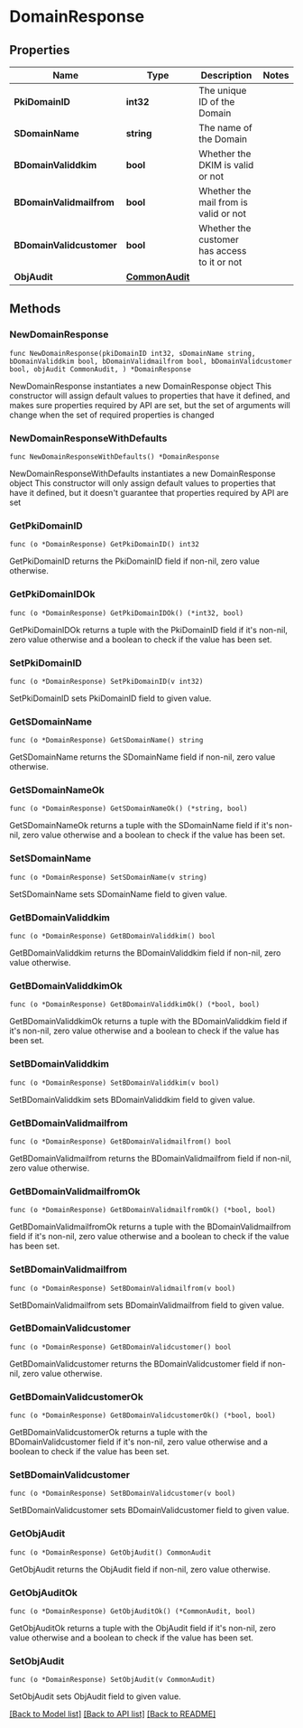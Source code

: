 # DomainResponse

## Properties

Name | Type | Description | Notes
------------ | ------------- | ------------- | -------------
**PkiDomainID** | **int32** | The unique ID of the Domain | 
**SDomainName** | **string** | The name of the Domain | 
**BDomainValiddkim** | **bool** | Whether the DKIM is valid or not | 
**BDomainValidmailfrom** | **bool** | Whether the mail from is valid or not | 
**BDomainValidcustomer** | **bool** | Whether the customer has access to it or not | 
**ObjAudit** | [**CommonAudit**](CommonAudit.md) |  | 

## Methods

### NewDomainResponse

`func NewDomainResponse(pkiDomainID int32, sDomainName string, bDomainValiddkim bool, bDomainValidmailfrom bool, bDomainValidcustomer bool, objAudit CommonAudit, ) *DomainResponse`

NewDomainResponse instantiates a new DomainResponse object
This constructor will assign default values to properties that have it defined,
and makes sure properties required by API are set, but the set of arguments
will change when the set of required properties is changed

### NewDomainResponseWithDefaults

`func NewDomainResponseWithDefaults() *DomainResponse`

NewDomainResponseWithDefaults instantiates a new DomainResponse object
This constructor will only assign default values to properties that have it defined,
but it doesn't guarantee that properties required by API are set

### GetPkiDomainID

`func (o *DomainResponse) GetPkiDomainID() int32`

GetPkiDomainID returns the PkiDomainID field if non-nil, zero value otherwise.

### GetPkiDomainIDOk

`func (o *DomainResponse) GetPkiDomainIDOk() (*int32, bool)`

GetPkiDomainIDOk returns a tuple with the PkiDomainID field if it's non-nil, zero value otherwise
and a boolean to check if the value has been set.

### SetPkiDomainID

`func (o *DomainResponse) SetPkiDomainID(v int32)`

SetPkiDomainID sets PkiDomainID field to given value.


### GetSDomainName

`func (o *DomainResponse) GetSDomainName() string`

GetSDomainName returns the SDomainName field if non-nil, zero value otherwise.

### GetSDomainNameOk

`func (o *DomainResponse) GetSDomainNameOk() (*string, bool)`

GetSDomainNameOk returns a tuple with the SDomainName field if it's non-nil, zero value otherwise
and a boolean to check if the value has been set.

### SetSDomainName

`func (o *DomainResponse) SetSDomainName(v string)`

SetSDomainName sets SDomainName field to given value.


### GetBDomainValiddkim

`func (o *DomainResponse) GetBDomainValiddkim() bool`

GetBDomainValiddkim returns the BDomainValiddkim field if non-nil, zero value otherwise.

### GetBDomainValiddkimOk

`func (o *DomainResponse) GetBDomainValiddkimOk() (*bool, bool)`

GetBDomainValiddkimOk returns a tuple with the BDomainValiddkim field if it's non-nil, zero value otherwise
and a boolean to check if the value has been set.

### SetBDomainValiddkim

`func (o *DomainResponse) SetBDomainValiddkim(v bool)`

SetBDomainValiddkim sets BDomainValiddkim field to given value.


### GetBDomainValidmailfrom

`func (o *DomainResponse) GetBDomainValidmailfrom() bool`

GetBDomainValidmailfrom returns the BDomainValidmailfrom field if non-nil, zero value otherwise.

### GetBDomainValidmailfromOk

`func (o *DomainResponse) GetBDomainValidmailfromOk() (*bool, bool)`

GetBDomainValidmailfromOk returns a tuple with the BDomainValidmailfrom field if it's non-nil, zero value otherwise
and a boolean to check if the value has been set.

### SetBDomainValidmailfrom

`func (o *DomainResponse) SetBDomainValidmailfrom(v bool)`

SetBDomainValidmailfrom sets BDomainValidmailfrom field to given value.


### GetBDomainValidcustomer

`func (o *DomainResponse) GetBDomainValidcustomer() bool`

GetBDomainValidcustomer returns the BDomainValidcustomer field if non-nil, zero value otherwise.

### GetBDomainValidcustomerOk

`func (o *DomainResponse) GetBDomainValidcustomerOk() (*bool, bool)`

GetBDomainValidcustomerOk returns a tuple with the BDomainValidcustomer field if it's non-nil, zero value otherwise
and a boolean to check if the value has been set.

### SetBDomainValidcustomer

`func (o *DomainResponse) SetBDomainValidcustomer(v bool)`

SetBDomainValidcustomer sets BDomainValidcustomer field to given value.


### GetObjAudit

`func (o *DomainResponse) GetObjAudit() CommonAudit`

GetObjAudit returns the ObjAudit field if non-nil, zero value otherwise.

### GetObjAuditOk

`func (o *DomainResponse) GetObjAuditOk() (*CommonAudit, bool)`

GetObjAuditOk returns a tuple with the ObjAudit field if it's non-nil, zero value otherwise
and a boolean to check if the value has been set.

### SetObjAudit

`func (o *DomainResponse) SetObjAudit(v CommonAudit)`

SetObjAudit sets ObjAudit field to given value.



[[Back to Model list]](../README.md#documentation-for-models) [[Back to API list]](../README.md#documentation-for-api-endpoints) [[Back to README]](../README.md)


